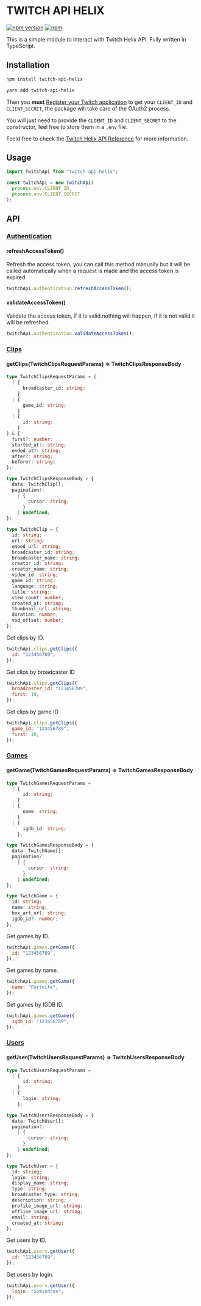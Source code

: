 # TWITCH API HELIX

[![npm version](https://badge.fury.io/js/twitch-api-helix.svg)](https://badge.fury.io/js/twitch-api-helix)
[![npm](https://img.shields.io/npm/dt/twitch-api-helix.svg)](https://www.npmjs.com/package/twitch-api-helix)

This is a simple module to interact with Twitch Helix API. Fully written in TypeScript.

## Installation

```sh
npm install twitch-api-helix
```

```sh
yarn add twitch-api-helix
```

Then you **must** [Register your Twitch application](https://dev.twitch.tv/docs/api/get-started/#register-an-application) to get your `CLIENT_ID` and `CLIENT_SECRET`, the package will take care of the OAuth2 process.

You will just need to provide the `CLIENT_ID` and `CLIENT_SECRET` to the constructor, feel free to store them in a `.env` file.

Feeld free to check the [Twitch Helix API Reference](https://dev.twitch.tv/docs/api/reference) for more information.

## Usage

```js
import TwitchApi from "twitch-api-helix";

const twitchApi = new TwitchApi(
  process.env.CLIENT_ID,
  process.env.CLIENT_SECRET
);
```

## API

### [Authentication](https://github.com/AntoninJuquel/twitch-api-helix/blob/master/lib/classes/authentication.ts)

#### refreshAccessToken()

Refresh the access token, you can call this method manually but it will be called automatically when a request is made and the access token is expired.

```js
twitchApi.authentication.refreshAccessToken();
```

#### validateAccessToken()

Validate the access token, if it is valid nothing will happen, if it is not valid it will be refreshed.

```js
twitchApi.authentication.validateAccessToken();
```

### [Clips](https://github.com/AntoninJuquel/twitch-api-helix/blob/master/lib/classes/clips.ts)

#### getClips(TwitchClipsRequestParams) => TwitchClipsResponseBody

```ts
type TwitchClipsRequestParams = (
  | {
      broadcaster_id: string;
    }
  | {
      game_id: string;
    }
  | {
      id: string;
    }
) & {
  first?: number;
  started_at?: string;
  ended_at?: string;
  after?: string;
  before?: string;
};
```

```ts
type TwitchClipsResponseBody = {
  data: TwitchClip[];
  pagination?:
    | {
        cursor: string;
      }
    | undefined;
};
```

```ts
type TwitchClip = {
  id: string;
  url: string;
  embed_url: string;
  broadcaster_id: string;
  broadcaster_name: string;
  creator_id: string;
  creator_name: string;
  video_id: string;
  game_id: string;
  language: string;
  title: string;
  view_count: number;
  created_at: string;
  thumbnail_url: string;
  duration: number;
  vod_offset: number;
};
```

Get clips by ID.

```js
twitchApi.clips.getClips({
  id: "123456789",
});
```

Get clips by broadcaster ID

```js
twitchApi.clips.getClips({
  broadcaster_id: "123456789",
  first: 10,
});
```

Get clips by game ID

```js
twitchApi.clips.getClips({
  game_id: "123456789",
  first: 10,
});
```

### [Games](https://github.com/AntoninJuquel/twitch-api-helix/blob/master/lib/classes/games.ts)

#### getGame(TwitchGamesRequestParams) => TwitchGamesResponseBody

```ts
type TwitchGamesRequestParams =
  | {
      id: string;
    }
  | {
      name: string;
    }
  | {
      igdb_id: string;
    };
```

```ts
type TwitchGamesResponseBody = {
  data: TwitchGame[];
  pagination?:
    | {
        cursor: string;
      }
    | undefined;
};
```

```ts
type TwitchGame = {
  id: string;
  name: string;
  box_art_url: string;
  igdb_id?: number;
};
```

Get games by ID.

```js
twitchApi.games.getGame({
  id: "123456789",
});
```

Get games by name.

```js
twitchApi.games.getGame({
  name: "Fortnite",
});
```

Get games by IGDB ID.

```js
twitchApi.games.getGame({
  igdb_id: "123456789",
});
```

### [Users](https://github.com/AntoninJuquel/twitch-api-helix/blob/master/lib/classes/users.ts)

#### getUser(TwitchUsersRequestParams) => TwitchUsersResponseBody

```ts
type TwitchUsersRequestParams =
  | {
      id: string;
    }
  | {
      login: string;
    };
```

```ts
type TwitchUsersResponseBody = {
  data: TwitchUser[];
  pagination?:
    | {
        cursor: string;
      }
    | undefined;
};
```

```ts
type TwitchUser = {
  id: string;
  login: string;
  display_name: string;
  type: string;
  broadcaster_type: string;
  description: string;
  profile_image_url: string;
  offline_image_url: string;
  email: string;
  created_at: string;
};
```

Get users by ID.

```js
twitchApi.users.getUser({
  id: "123456789",
});
```

Get users by login.

```js
twitchApi.users.getUser({
  login: "Somindras",
});
```
